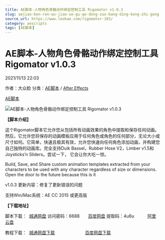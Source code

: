 ```yaml
---
title: AE脚本-人物角色骨骼动作绑定控制工具 Rigomator v1.0.3
slug: aejiao-ben-ren-wu-jiao-se-gu-ge-dong-zuo-bang-ding-kong-zhi-gong-ju-rigomator-v1-0-3
source_url: https://www.lookae.com/rigomator-103/
category: aescripts
tags: [AE脚本]
---
```

# AE脚本-人物角色骨骼动作绑定控制工具 Rigomator v1.0.3

2021/11/13 22:03

作者：大众脸
分类：[AE脚本](https://www.lookae.com/after-effects/aescripts/) / [After Effects](https://www.lookae.com/after-effects/)

[AE脚本](https://www.lookae.com/tag/ae%e8%84%9a%e6%9c%ac/)

![AE脚本-人物角色骨骼动作绑定控制工具 Rigomator v1.0.3](https://www.lookae.com/wp-content/uploads/2019/01/Rigomator-.jpg "AE脚本-人物角色骨骼动作绑定控制工具 Rigomator v1.0.3-LookAE.com")

**【脚本介绍】**

这个Rigomator脚本它允许您从包括所有动画效果的角色中提取和保存任何动画。然后，它允许您将保存的动画模板应用于任何角色或角色的任何部分，无论大小或尺寸如何。它简单，快速且极其有效，允许您快速向任何角色添加动画，并构建您自己独特的动画库。完全支持Duik Bassel，Rubber Hose V2，Limber v1.5和Joysticks’n Sliders。尝试一下， 它会让你大吃一惊。

Build, Save, and Share custom animation templates extracted from your characters to be used with any character regardless of size or dimensions. Open the door to the future because this is it

v1.0.3 更新内容：修复了更新错误的问题

支持Win/Mac系统：AE CC 2015 或更高版

**【下载地址】**

脚本下载：  [城通网盘](https://url62.ctfile.com/f/680462-520632444-830c9f) 访问密码：6688       [百度网盘](https://pan.baidu.com/s/1YPGQ6euHVgkOxWah6g49xQ) 提取码：4u6u           [阿里云盘](https://www.aliyundrive.com/s/at7soxYQ5CX)

教程下载：  [城通网盘下载](https://lookae.ctfile.com/fs/680462-333123543)                         [百度网盘下载](https://pan.baidu.com/s/1WKAx8_rDpnCidfvqVkGNqA)

